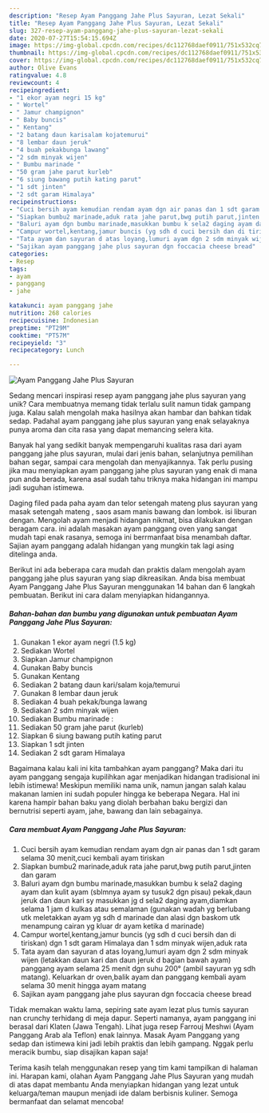 ```yaml
---
description: "Resep Ayam Panggang Jahe Plus Sayuran, Lezat Sekali"
title: "Resep Ayam Panggang Jahe Plus Sayuran, Lezat Sekali"
slug: 327-resep-ayam-panggang-jahe-plus-sayuran-lezat-sekali
date: 2020-07-27T15:54:15.694Z
image: https://img-global.cpcdn.com/recipes/dc112768daef0911/751x532cq70/ayam-panggang-jahe-plus-sayuran-foto-resep-utama.jpg
thumbnail: https://img-global.cpcdn.com/recipes/dc112768daef0911/751x532cq70/ayam-panggang-jahe-plus-sayuran-foto-resep-utama.jpg
cover: https://img-global.cpcdn.com/recipes/dc112768daef0911/751x532cq70/ayam-panggang-jahe-plus-sayuran-foto-resep-utama.jpg
author: Olive Evans
ratingvalue: 4.8
reviewcount: 4
recipeingredient:
- "1 ekor ayam negri 15 kg"
- " Wortel"
- " Jamur champignon"
- " Baby buncis"
- " Kentang"
- "2 batang daun karisalam kojatemurui"
- "8 lembar daun jeruk"
- "4 buah pekakbunga lawang"
- "2 sdm minyak wijen"
- " Bumbu marinade "
- "50 gram jahe parut kurleb"
- "6 siung bawang putih kating parut"
- "1 sdt jinten"
- "2 sdt garam Himalaya"
recipeinstructions:
- "Cuci bersih ayam kemudian rendam ayam dgn air panas dan 1 sdt garam selama 30 menit,cuci kembali ayam tiriskan"
- "Siapkan bumbu2 marinade,aduk rata jahe parut,bwg putih parut,jinten dan garam"
- "Baluri ayam dgn bumbu marinade,masukkan bumbu k sela2 daging ayam dan kulit ayam (sblmnya ayam sy tusuk2 dgn pisau) pekak,daun jeruk dan daun kari sy masukkan jg d sela2 daging ayam,diamkan selama 1 jam d kulkas atau semalaman (gunakan wadah yg berlubang utk meletakkan ayam yg sdh d marinade dan alasi dgn baskom utk menampung cairan yg kluar dr ayam ketika d marinade)"
- "Campur wortel,kentang,jamur buncis (yg sdh d cuci bersih dan di tiriskan) dgn 1 sdt garam Himalaya dan 1 sdm minyak wijen,aduk rata"
- "Tata ayam dan sayuran d atas loyang,lumuri ayam dgn 2 sdm minyak wijen (letakkan daun kari dan daun jeruk d bagian bawah ayam) panggang ayam selama 25 menit dgn suhu 200° (ambil sayuran yg sdh matang). Keluarkan dr oven,balik ayam dan panggang kembali ayam selama 30 menit hingga ayam matang"
- "Sajikan ayam panggang jahe plus sayuran dgn foccacia cheese bread"
categories:
- Resep
tags:
- ayam
- panggang
- jahe

katakunci: ayam panggang jahe 
nutrition: 268 calories
recipecuisine: Indonesian
preptime: "PT29M"
cooktime: "PT57M"
recipeyield: "3"
recipecategory: Lunch

---
```



![Ayam Panggang Jahe Plus Sayuran](https://img-global.cpcdn.com/recipes/dc112768daef0911/751x532cq70/ayam-panggang-jahe-plus-sayuran-foto-resep-utama.jpg)

Sedang mencari inspirasi resep ayam panggang jahe plus sayuran yang unik? Cara membuatnya memang tidak terlalu sulit namun tidak gampang juga. Kalau salah mengolah maka hasilnya akan hambar dan bahkan tidak sedap. Padahal ayam panggang jahe plus sayuran yang enak selayaknya punya aroma dan cita rasa yang dapat memancing selera kita.

Banyak hal yang sedikit banyak mempengaruhi kualitas rasa dari ayam panggang jahe plus sayuran, mulai dari jenis bahan, selanjutnya pemilihan bahan segar, sampai cara mengolah dan menyajikannya. Tak perlu pusing jika mau menyiapkan ayam panggang jahe plus sayuran yang enak di mana pun anda berada, karena asal sudah tahu triknya maka hidangan ini mampu jadi suguhan istimewa.

Daging filed pada paha ayam dan telor setengah mateng plus sayuran yang masak setengah mateng , saos asam manis bawang dan lombok. isi liburan dengan. Mengolah ayam menjadi hidangan nikmat, bisa dilakukan dengan beragam cara. ini adalah masakan ayam panggang oven yang sangat mudah tapi enak rasanya, semoga ini berrmanfaat bisa menambah daftar. Sajian ayam panggang adalah hidangan yang mungkin tak lagi asing ditelinga anda.


Berikut ini ada beberapa cara mudah dan praktis dalam mengolah ayam panggang jahe plus sayuran yang siap dikreasikan. Anda bisa membuat Ayam Panggang Jahe Plus Sayuran menggunakan 14 bahan dan 6 langkah pembuatan. Berikut ini cara dalam menyiapkan hidangannya.

<!--inarticleads1-->

##### Bahan-bahan dan bumbu yang digunakan untuk pembuatan Ayam Panggang Jahe Plus Sayuran:

1. Gunakan 1 ekor ayam negri (1.5 kg)
1. Sediakan  Wortel
1. Siapkan  Jamur champignon
1. Gunakan  Baby buncis
1. Gunakan  Kentang
1. Sediakan 2 batang daun kari/salam koja/temurui
1. Gunakan 8 lembar daun jeruk
1. Sediakan 4 buah pekak/bunga lawang
1. Sediakan 2 sdm minyak wijen
1. Sediakan  Bumbu marinade :
1. Sediakan 50 gram jahe parut (kurleb)
1. Siapkan 6 siung bawang putih kating parut
1. Siapkan 1 sdt jinten
1. Sediakan 2 sdt garam Himalaya


Bagaimana kalau kali ini kita tambahkan ayam panggang? Maka dari itu ayam panggang sengaja kupilihkan agar menjadikan hidangan tradisional ini lebih istimewa! Meskipun memiliki nama unik, namun jangan salah kalau makanan lamien ini sudah populer hingga ke beberapa Negara. Hal ini karena hampir bahan baku yang diolah berbahan baku bergizi dan bernutrisi seperti ayam, jahe, bawang dan lain sebagainya. 

<!--inarticleads2-->

##### Cara membuat Ayam Panggang Jahe Plus Sayuran:

1. Cuci bersih ayam kemudian rendam ayam dgn air panas dan 1 sdt garam selama 30 menit,cuci kembali ayam tiriskan
1. Siapkan bumbu2 marinade,aduk rata jahe parut,bwg putih parut,jinten dan garam
1. Baluri ayam dgn bumbu marinade,masukkan bumbu k sela2 daging ayam dan kulit ayam (sblmnya ayam sy tusuk2 dgn pisau) pekak,daun jeruk dan daun kari sy masukkan jg d sela2 daging ayam,diamkan selama 1 jam d kulkas atau semalaman (gunakan wadah yg berlubang utk meletakkan ayam yg sdh d marinade dan alasi dgn baskom utk menampung cairan yg kluar dr ayam ketika d marinade)
1. Campur wortel,kentang,jamur buncis (yg sdh d cuci bersih dan di tiriskan) dgn 1 sdt garam Himalaya dan 1 sdm minyak wijen,aduk rata
1. Tata ayam dan sayuran d atas loyang,lumuri ayam dgn 2 sdm minyak wijen (letakkan daun kari dan daun jeruk d bagian bawah ayam) panggang ayam selama 25 menit dgn suhu 200° (ambil sayuran yg sdh matang). Keluarkan dr oven,balik ayam dan panggang kembali ayam selama 30 menit hingga ayam matang
1. Sajikan ayam panggang jahe plus sayuran dgn foccacia cheese bread


Tidak memakan waktu lama, sepiring sate ayam lezat plus tumis sayuran nan crunchy terhidang di meja dapur. Seperti namanya, ayam panggang ini berasal dari Klaten (Jawa Tengah). Lihat juga resep Farrouj Meshwi (Ayam Panggang Arab ala Teflon) enak lainnya. Masak Ayam Panggang yang sedap dan istimewa kini jadi lebih praktis dan lebih gampang. Nggak perlu meracik bumbu, siap disajikan kapan saja! 

Terima kasih telah menggunakan resep yang tim kami tampilkan di halaman ini. Harapan kami, olahan Ayam Panggang Jahe Plus Sayuran yang mudah di atas dapat membantu Anda menyiapkan hidangan yang lezat untuk keluarga/teman maupun menjadi ide dalam berbisnis kuliner. Semoga bermanfaat dan selamat mencoba!
